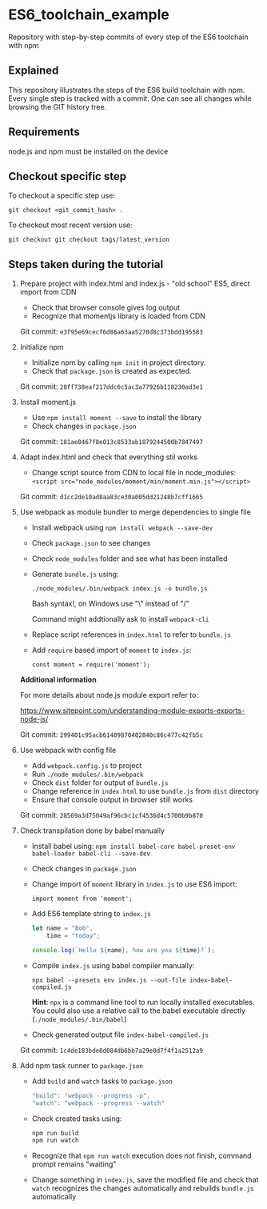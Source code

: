 # ES6_toolchain_example

Repository with step-by-step commits of every step of the ES6 toolchain with npm

## Explained

This repository illustrates the steps of the ES6 build toolchain with npm.
Every single step is tracked with a commit. One can see all changes while browsing the GIT history tree.

## Requirements

node.js and npm must be installed on the device

## Checkout specific step

To checkout a specific step use:

`git checkout <git_commit_hash> .`

To checkout most recent version use:

`git checkout git checkout tags/latest_version`

## Steps taken during the tutorial

1. Prepare project with index.html and index.js - "old school" ES5, direct import from CDN  
    * Check that browser console gives log output
    * Recognize that momentjs library is loaded from CDN

    Git commit:    `e3f95e69cecf6d86a63aa5270d8c373bdd195583`

2. Initialize npm
    * Initialize npm by calling `npm init` in project directory.
    * Check that `package.json` is created as expected.

    Git commit: `28ff738eaf217ddc6c5ac3a77926b118230ad3e1`

3. Install moment.js
    * Use `npm install moment --save` to install the library
    * Check changes in `package.json`

    Git commit: `181ae8467f8e013c8533ab1879244500b7847497`

4. Adapt index.html and check that everything stil works
    * Change script source from CDN to local file in node_modules:
    `<script src="node_modules/moment/min/moment.min.js"></script>`

    Git commit: `d1cc2de10ad8aa83ce30a005dd21248b7cff1665`

5. Use webpack as module bundler to merge dependencies to single file
    * Install webpack using `npm install webpack --save-dev`
    * Check `package.json` to see changes
    * Check `node_modules` folder and see what has been installed
    * Generate `bundle.js` using: 

        `./node_modules/.bin/webpack index.js -o bundle.js` 
        
        Bash syntax!, on Windows use "\\" instead of "/"

        Command might addtionally ask to install `webpack-cli`

    * Replace script references in `index.html` to refer to `bundle.js`
    * Add `require` based import of `moment` to `index.js`:

        `const moment = require('moment');`

    **Additional information**

    For more details about node.js module export refer to: 
    
    https://www.sitepoint.com/understanding-module-exports-exports-node-js/

    Git commit: `299401c95acb61409870402840c86c477c42fb5c`

6. Use webpack with config file

    * Add `webpack.config.js` to project
    * Run `./node_modules/.bin/webpack`
    * Check `dist` folder for output of `bundle.js`
    * Change reference in `index.html` to use `bundle.js` from `dist` directory
    * Ensure that console output in browser still works

    Git commit: `28569a3d75049af96cbc1cf4536d4c5700b9b870`

7. Check transpilation done by babel manually

    * Install babel using: `npm install babel-core babel-preset-env babel-loader babel-cli --save-dev`
    * Check changes in `package.json`
    * Change import of `moment` library in `index.js` to use ES6 import:

        `import moment from 'moment';`

    * Add ES6 template string to `index.js`

        ```js
        let name = "Bob",
            time = "today";

        console.log(`Hello ${name}, how are you ${time}?`);
        ```

    * Compile `index.js` using babel compiler manually:

        `npx babel --presets env index.js --out-file index-babel-compiled.js`

        **Hint**:
        `npx` is a command line tool to run locally installed executables. You could also use a relative call to the babel executable directly (`./node_modules/.bin/babel`)

    * Check generated output file `index-babel-compiled.js`

    Git commit: `1c4de183bde0d084db6bb7a29e0d7f4f1a2512a9`

8. Add npm task runner to `package.json`
    * Add `build` and `watch` tasks to `package.json`

        ```js
        "build": "webpack --progress -p",
        "watch": "webpack --progress --watch"
        ```

    * Check created tasks using:

        ```sh
        npm run build
        npm run watch
        ```
    * Recognize that `npm run watch` execution does not finish, command prompt remains "waiting"
    * Change something in `index.js`, save the modified file and check that `watch` recognizes the changes automatically and rebuilds `bundle.js` automatically
